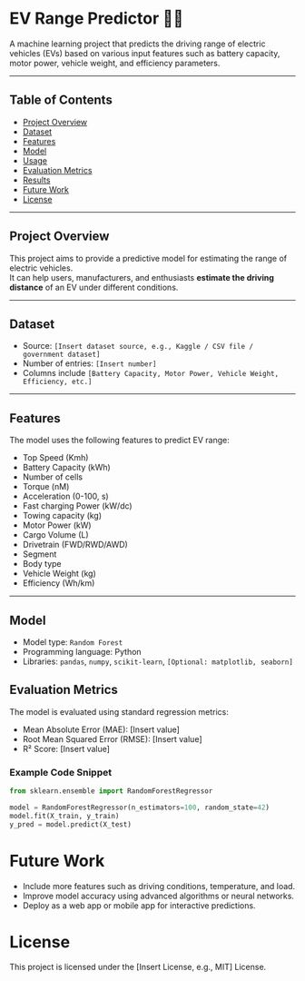 # EV Range Predictor 🚗🔋

A machine learning project that predicts the driving range of electric vehicles (EVs) based on various input features such as battery capacity, motor power, vehicle weight, and efficiency parameters.

---

## Table of Contents
- [Project Overview](#project-overview)
- [Dataset](#dataset)
- [Features](#features)
- [Model](#model)
- [Usage](#usage)
- [Evaluation Metrics](#evaluation-metrics)
- [Results](#results)
- [Future Work](#future-work)
- [License](#license)

---

## Project Overview
This project aims to provide a predictive model for estimating the range of electric vehicles.  
It can help users, manufacturers, and enthusiasts **estimate the driving distance** of an EV under different conditions.

---

## Dataset
- Source: `[Insert dataset source, e.g., Kaggle / CSV file / government dataset]`
- Number of entries: `[Insert number]`
- Columns include `[Battery Capacity, Motor Power, Vehicle Weight, Efficiency, etc.]`

---

## Features
The model uses the following features to predict EV range:
- Top Speed (Kmh)
- Battery Capacity (kWh)
- Number of cells
- Torque (nM)
- Acceleration (0-100, s)
- Fast charging Power (kW/dc)
- Towing capacity (kg)
- Motor Power (kW)
- Cargo Volume (L)
- Drivetrain (FWD/RWD/AWD)
- Segment
- Body type
- Vehicle Weight (kg)
- Efficiency (Wh/km)

---

## Model
- Model type: `Random Forest`
- Programming language: Python
- Libraries: `pandas`, `numpy`, `scikit-learn`, `[Optional: matplotlib, seaborn]`

## Evaluation Metrics
The model is evaluated using standard regression metrics:

- Mean Absolute Error (MAE): [Insert value]
- Root Mean Squared Error (RMSE): [Insert value]
- R² Score: [Insert value]

### Example Code Snippet
```python
from sklearn.ensemble import RandomForestRegressor

model = RandomForestRegressor(n_estimators=100, random_state=42)
model.fit(X_train, y_train)
y_pred = model.predict(X_test)
```
# Future Work
- Include more features such as driving conditions, temperature, and load.
- Improve model accuracy using advanced algorithms or neural networks.
- Deploy as a web app or mobile app for interactive predictions.

# License
This project is licensed under the [Insert License, e.g., MIT] License.
